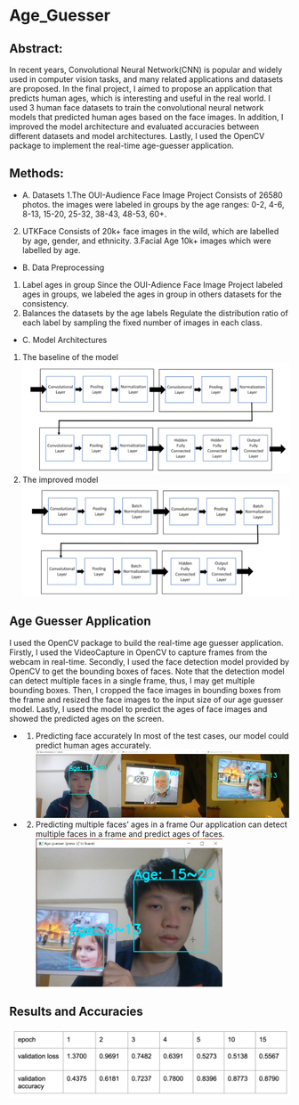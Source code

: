 # Age_Guesser
## Abstract:
In recent years, Convolutional Neural Network(CNN) is popular and widely used in computer vision tasks, and many related applications and datasets are proposed. In the final project, I aimed to propose an application that predicts human ages, which is interesting and useful in the real world. I used 3 human face datasets to train the convolutional neural network models that predicted human ages based on the face images. In addition, I improved the model architecture and evaluated accuracies between different datasets and model architectures. Lastly, I used the OpenCV package to implement the real-time age-guesser application. 
## Methods:
* A. Datasets
1.The OUI-Audience Face Image Project
Consists of 26580 photos.
the images were labeled in groups by the age ranges: 0-2, 4-6, 8-13, 15-20, 25-32, 38-43, 48-53, 60+.
2. UTKFace
Consists of 20k+ face images in the wild, which are labelled by age, gender, and ethnicity.
3.Facial Age
10k+ images which were labelled by age.
* B. Data Preprocessing
1. Label ages in group
Since the OUI-Adience Face Image Project labeled ages in groups, we labeled the ages in group in others datasets for the consistency.
2. Balances the datasets by the age labels
Regulate the distribution ratio of each label by sampling the fixed number of images in each class.
* C. Model Architectures
1. The baseline of the model
![Variable Declaration](/img/model1.png)
3. The improved model
![Variable Declaration](/img/model2.png)
## Age Guesser Application
I used the OpenCV package to build the real-time age guesser application. Firstly, I used the VideoCapture in OpenCV to capture frames from the webcam in real-time. Secondly, I used the face detection model provided by OpenCV to get the bounding boxes of faces. Note that the detection model can detect multiple faces in a single frame, thus, I may get multiple bounding boxes. Then, I cropped the face images in bounding boxes from the frame and resized the face images to the input size of our age guesser model. Lastly, I used the model to predict the ages of face images and showed the predicted ages on the screen.
* 1. Predicting face accurately
In most of the test cases, our model could predict human ages accurately. 
![Variable Declaration](/img/face1.png)
* 2. Predicting multiple faces’ ages in a frame
Our application can detect multiple faces in a frame and predict ages of faces. 
![Variable Declaration](/img/face2.png)
## Results and Accuracies
![Variable Declaration](/img/accu2.png)







